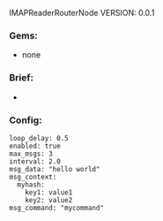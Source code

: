 IMAPReaderRouterNode
VERSION: 0.0.1

### Gems:
* none

### Brief:
* 

### Config:
```
loop_delay: 0.5
enabled: true
max_msgs: 3
interval: 2.0
msg_data: "hello world"
msg_context: 
  myhash:
    key1: value1
    key2: value2
msg_command: "mycommand"
```